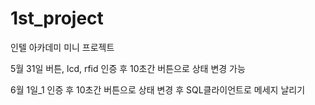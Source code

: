 # 1st_project
인텔 아카데미 미니 프로젝트


5월 31일
버튼, lcd, rfid
인증 후 10초간 버튼으로 상태 변경 가능

6월 1일_1
인증 후 10초간 버튼으로 상태 변경 후
SQL클라이언트로 메세지 날리기
